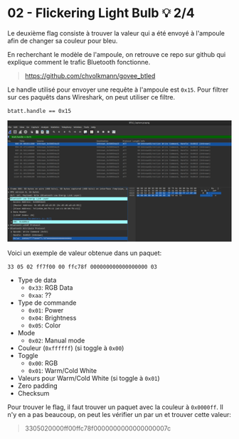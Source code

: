 # 02 - Flickering Light Bulb 💡 2/4 

Le deuxième flag consiste à trouver la valeur qui a été envoyé à l'ampoule afin de changer sa couleur pour bleu.

En recherchant le modèle de l'ampoule, on retrouve ce repo sur github qui explique comment le trafic Bluetooth fonctionne.
> https://github.com/chvolkmann/govee_btled

Le handle utilisé pour envoyer une requête à l'ampoule est `0x15`. Pour filtrer sur ces paquêts dans Wireshark, on peut utiliser ce filtre.
```
btatt.handle == 0x15
```

![picture 4](images/705bf1c1821a76bcf3b4f35215937088501b15bda678a60e4747b9af046f98c0.png)

Voici un exemple de valeur obtenue dans un paquet:
```
33 05 02 ff7f00 00 ffc78f 000000000000000000 03
```

- Type de data
  - `0x33`: RGB Data
  - `0xaa`: ??
- Type de commande
  - `0x01`: Power
  - `0x04`: Brightness
  - `0x05`: Color
- Mode
  - `0x02`: Manual mode
- Couleur (`0xffffff`) (si toggle à `0x00`)
- Toggle
  - `0x00`: RGB
  - `0x01`: Warm/Cold White
- Valeurs pour Warm/Cold White (si toggle à `0x01`)
- Zero padding
- Checksum

Pour trouver le flag, il faut trouver un paquet avec la couleur à `0x0000ff`. Il n'y en a pas beaucoup, on peut les vérifier un par un et trouver cette valeur:

> 3305020000ff00ffc78f0000000000000000007c

